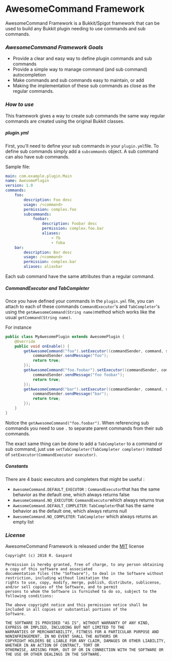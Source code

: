 # AwesomeCommand Framework

AwesomeCommand Framework is a Bukkit/Spigot framework that can be used to build any Bukkit plugin needing to use commands and sub commands.

### *AwesomeCommand Framework Goals*
  * Provide a clear and easy way to define plugin commands and sub commands
  * Provide a simple way to manage command (and sub command) autocompletion
  * Make commands and sub commands easy to maintain, or add
  * Making the implementation of these sub commands as close as the regular commands.

### *How to use*

This framework gives a way to create sub commands the same way regular commands are created using the original Bukkit classes.

##### plugin.yml


First, you'll need to define your sub commands in your `plugin.yml`file.
To define sub commands simply add a `subcommands` object. A sub command can also have sub commands.

Sample file:

```yaml
main: com.example.plugin.Main
name: AwesomePlugin
version: 1.0
commands:
    foo:
        description: Foo desc
        usage: /<command>
        permission: complex.foo
        subcommands:
            foobar:
                description: Foobar desc
                permission: complex.foo.bar
                aliases:
                    - fb
                    - foba
    bar:
        description: Bar desc
        usage: /<command>
        permission: complex.bar
        aliases: aliasbar

```

Each sub command have the same attributes than a regular command.

##### CommandExecutor and TabCompleter

Once you have defined your commands in the `plugin.yml` file, you can attach to each of these commands `CommandExecutor`'s and `TabCompleter`'s using
the `getAwesomeCommand(String name)`method which works like the usual `getCommand(String name)`.

For instance
```java
public class MyAwesomePlugin extends AwesomePlugin {
    @Override
    public void onEnable() {
        getAwesomeCommand("foo").setExecutor((commandSender, command, s, strings) -> {
            commandSender.sendMessage("foo");
            return true;
        });
        getAwesomeCommand("foo.foobar").setExecutor((commandSender, command, s, strings) -> {
            commandSender.sendMessage("foo foobar");
            return true;
        });
        getAwesomeCommand("bar").setExecutor((commandSender, command, s, strings) -> {
            commandSender.sendMessage("bar");
            return true;
        });
    }
}
```
Notice the `getAwesomeCommand("foo.foobar")`. When referencing sub commands you need to use `.` to separate parent commands from their sub commands.

The exact same thing can be done to add a `TabCompleter` to a command or sub command, just use `setTabCompleter(TabCompleter completer)` instead of `setExecutor(CommandExecutor executor)`.

##### Constants

There are 4 basic executors and completers that might be useful :
  * `AwesomeCommand.DEFAULT_EXECUTOR` : `CommandExecutor`that has the same behavior as the default one, which always returns false
  * `AwesomeCommand.NO_EXECUTOR`: `CommandExecutor`which always returns true
  * `AwesomeCommand.DEFAULT_COMPLETER`: `TabCompleter`that has the same behavior as the default one, which always returns null
  * `AwesomeCommand.NO_COMPLETER`: `TabCompleter` which always returns an empty list


### *License*

AwesomeCommand Framework is released under the [MIT](https://opensource.org/licenses/MIT) license
```
Copyright (c) 2018 R. Gaspard

Permission is hereby granted, free of charge, to any person obtaining a copy of this software and associated
documentation files (the "Software"), to deal in the Software without restriction, including without limitation the
rights to use, copy, modify, merge, publish, distribute, sublicense, and/or sell copies of the Software, and to permit
persons to whom the Software is furnished to do so, subject to the following conditions:

The above copyright notice and this permission notice shall be included in all copies or substantial portions of the
Software.

THE SOFTWARE IS PROVIDED "AS IS", WITHOUT WARRANTY OF ANY KIND, EXPRESS OR IMPLIED, INCLUDING BUT NOT LIMITED TO THE
WARRANTIES OF MERCHANTABILITY, FITNESS FOR A PARTICULAR PURPOSE AND NONINFRINGEMENT. IN NO EVENT SHALL THE AUTHORS OR
COPYRIGHT HOLDERS BE LIABLE FOR ANY CLAIM, DAMAGES OR OTHER LIABILITY, WHETHER IN AN ACTION OF CONTRACT, TORT OR
OTHERWISE, ARISING FROM, OUT OF OR IN CONNECTION WITH THE SOFTWARE OR THE USE OR OTHER DEALINGS IN THE SOFTWARE.
```